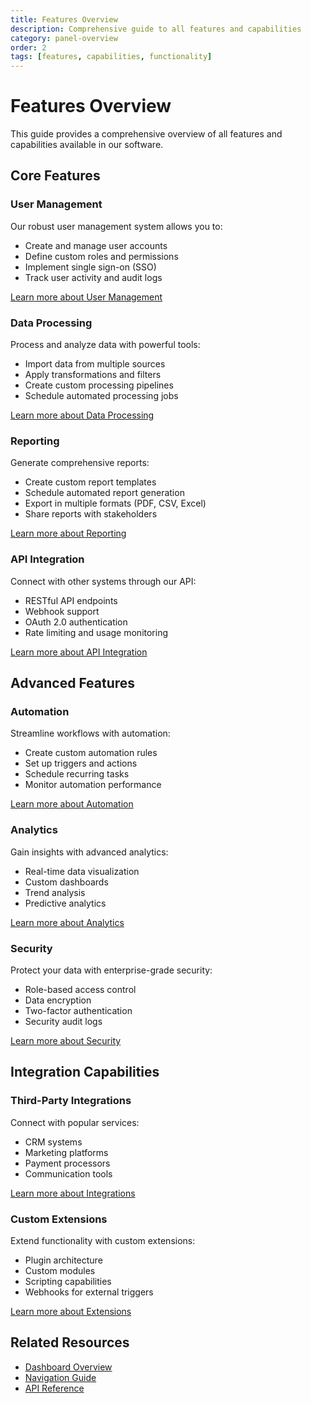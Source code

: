 ```yaml
---
title: Features Overview
description: Comprehensive guide to all features and capabilities
category: panel-overview
order: 2
tags: [features, capabilities, functionality]
---
```


# Features Overview

This guide provides a comprehensive overview of all features and capabilities available in our software.

## Core Features

### User Management

Our robust user management system allows you to:

- Create and manage user accounts
- Define custom roles and permissions
- Implement single sign-on (SSO)
- Track user activity and audit logs

[Learn more about User Management](/tutorials/basic-setup/user-management)

### Data Processing

Process and analyze data with powerful tools:

- Import data from multiple sources
- Apply transformations and filters
- Create custom processing pipelines
- Schedule automated processing jobs

[Learn more about Data Processing](/tutorials/advanced-features/data-processing)

### Reporting

Generate comprehensive reports:

- Create custom report templates
- Schedule automated report generation
- Export in multiple formats (PDF, CSV, Excel)
- Share reports with stakeholders

[Learn more about Reporting](/tutorials/advanced-features/reporting)

### API Integration

Connect with other systems through our API:

- RESTful API endpoints
- Webhook support
- OAuth 2.0 authentication
- Rate limiting and usage monitoring

[Learn more about API Integration](/api-reference/authentication)

## Advanced Features

### Automation

Streamline workflows with automation:

- Create custom automation rules
- Set up triggers and actions
- Schedule recurring tasks
- Monitor automation performance

[Learn more about Automation](/tutorials/advanced-features/automation)

### Analytics

Gain insights with advanced analytics:

- Real-time data visualization
- Custom dashboards
- Trend analysis
- Predictive analytics

[Learn more about Analytics](/tutorials/advanced-features/analytics)

### Security

Protect your data with enterprise-grade security:

- Role-based access control
- Data encryption
- Two-factor authentication
- Security audit logs

[Learn more about Security](/tutorials/advanced-features/security)

## Integration Capabilities

### Third-Party Integrations

Connect with popular services:

- CRM systems
- Marketing platforms
- Payment processors
- Communication tools

[Learn more about Integrations](/tutorials/integrations/third-party-tools)

### Custom Extensions

Extend functionality with custom extensions:

- Plugin architecture
- Custom modules
- Scripting capabilities
- Webhooks for external triggers

[Learn more about Extensions](/tutorials/advanced-features/extensions)

## Related Resources

- [Dashboard Overview](/panel-overview/dashboard)
- [Navigation Guide](/panel-overview/navigation)
- [API Reference](/api-reference/authentication)